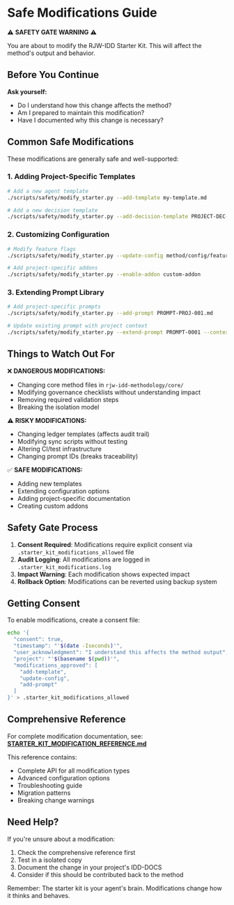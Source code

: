 # Safe Modifications Guide

⚠️ **SAFETY GATE WARNING** ⚠️

You are about to modify the RJW-IDD Starter Kit. This will affect the method's output and behavior.

## Before You Continue

**Ask yourself:**
- Do I understand how this change affects the method?
- Am I prepared to maintain this modification?
- Have I documented why this change is necessary?

## Common Safe Modifications

These modifications are generally safe and well-supported:

### 1. Adding Project-Specific Templates
```bash
# Add a new agent template
./scripts/safety/modify_starter.py --add-template my-template.md

# Add a new decision template
./scripts/safety/modify_starter.py --add-decision-template PROJECT-DEC-XXXX.md
```

### 2. Customizing Configuration
```bash
# Modify feature flags
./scripts/safety/modify_starter.py --update-config method/config/features.yml

# Add project-specific addons
./scripts/safety/modify_starter.py --enable-addon custom-addon
```

### 3. Extending Prompt Library
```bash
# Add project-specific prompts
./scripts/safety/modify_starter.py --add-prompt PROMPT-PROJ-001.md

# Update existing prompt with project context
./scripts/safety/modify_starter.py --extend-prompt PROMPT-0001 --context "project-specific-info"
```

## Things to Watch Out For

❌ **DANGEROUS MODIFICATIONS:**
- Changing core method files in `rjw-idd-methodology/core/`
- Modifying governance checklists without understanding impact
- Removing required validation steps
- Breaking the isolation model

⚠️ **RISKY MODIFICATIONS:**
- Changing ledger templates (affects audit trail)
- Modifying sync scripts without testing
- Altering CI/test infrastructure
- Changing prompt IDs (breaks traceability)

✅ **SAFE MODIFICATIONS:**
- Adding new templates
- Extending configuration options
- Adding project-specific documentation
- Creating custom addons

## Safety Gate Process

1. **Consent Required**: Modifications require explicit consent via `.starter_kit_modifications_allowed` file
2. **Audit Logging**: All modifications are logged in `.starter_kit_modifications.log`
3. **Impact Warning**: Each modification shows expected impact
4. **Rollback Option**: Modifications can be reverted using backup system

## Getting Consent

To enable modifications, create a consent file:

```bash
echo '{
  "consent": true,
  "timestamp": "'$(date -Iseconds)'",
  "user_acknowledgment": "I understand this affects the method output",
  "project": "'$(basename $(pwd))'",
  "modifications_approved": [
    "add-template",
    "update-config",
    "add-prompt"
  ]
}' > .starter_kit_modifications_allowed
```

## Comprehensive Reference

For complete modification documentation, see:
**[STARTER_KIT_MODIFICATION_REFERENCE.md](STARTER_KIT_MODIFICATION_REFERENCE.md)**

This reference contains:
- Complete API for all modification types
- Advanced configuration options
- Troubleshooting guide
- Migration patterns
- Breaking change warnings

## Need Help?

If you're unsure about a modification:
1. Check the comprehensive reference first
2. Test in a isolated copy
3. Document the change in your project's IDD-DOCS
4. Consider if this should be contributed back to the method

Remember: The starter kit is your agent's brain. Modifications change how it thinks and behaves.